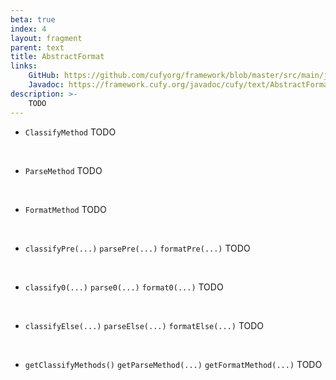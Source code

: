 ```yaml
---
beta: true
index: 4
layout: fragment
parent: text
title: AbstractFormat
links:
    GitHub: https://github.com/cufyorg/framework/blob/master/src/main/java/cufy/text/AbstractFormat.java
    Javadoc: https://framework.cufy.org/javadoc/cufy/text/AbstractFormat.html
description: >-
    TODO
---
```


- `ClassifyMethod` TODO
<br>

- `ParseMethod` TODO
<br>

- `FormatMethod` TODO
<br>

- `classifyPre(...)` `parsePre(...)` `formatPre(...)` TODO
<br>

- `classify0(...)` `parse0(...)` `format0(...)` TODO
<br>

- `classifyElse(...)` `parseElse(...)` `formatElse(...)` TODO
<br>

- `getClassifyMethods()` `getParseMethod(...)` `getFormatMethod(...)` TODO
